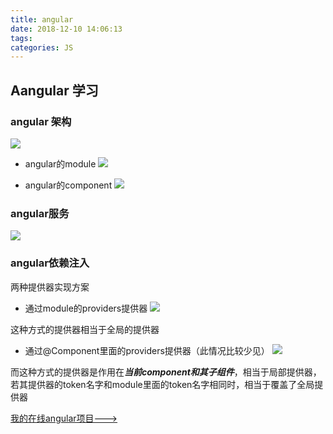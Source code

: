 ```yaml
---
title: angular
date: 2018-12-10 14:06:13
tags:
categories: JS
---
```

## Aangular 学习

### angular 架构
![](/2018/12/10/angular/angular-structure.png)

* angular的module
![](/2018/12/10/angular/angular-module.PNG)

* angular的component
![](/2018/12/10/angular/angular-component.PNG)

### angular服务
![](/2018/12/10/angular/angular-service.PNG)

### angular依赖注入
两种提供器实现方案
* 通过module的providers提供器
![](/2018/12/10/angular/angular-ioc.PNG)

这种方式的提供器相当于全局的提供器

* 通过@Component里面的providers提供器（此情况比较少见）
![](/2018/12/10/angular/angular-ioc-component.PNG)

而这种方式的提供器是作用在***当前component和其子组件***，相当于局部提供器，若其提供器的token名字和module里面的token名字相同时，相当于覆盖了全局提供器

[我的在线angular项目--->](https://stackblitz.com/edit/angular-9pmdip?file=src%2Fapp%2Fapp.component.html)
